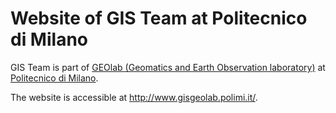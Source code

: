 # Website of GIS Team at Politecnico di Milano

GIS Team is part of <a href="http://geolab.como.polimi.it/">GEOlab (Geomatics and Earth Observation laboratory)</a> at <a href="https://www.polimi.it/en/">Politecnico di Milano</a>.

The website is accessible at http://www.gisgeolab.polimi.it/.

